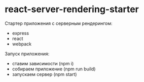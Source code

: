# react-server-rendering-starter

Стартер приложения с серверным рендерингом:

* express
* react
* webpack

Запуск приложения:

* ставим зависимости (npm i)
* собираем приложение (npm run build)
* запускаем сервер (npm start)
